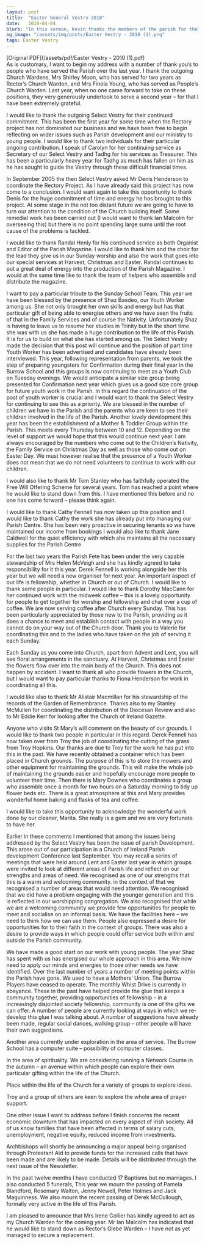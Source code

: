 ```yaml
---
layout: post
title:  "Easter General Vestry 2010"
date:   2010-04-04
blurb: "In this sermon, Kevin thanks the members of the parish for their service over the past year. He highlights the importance of community and fellowship, and acknowledges the challenges faced by the parish in engaging with the younger generation. He also discusses the impact of the economic downturn on the parish and the wider society."
og_image: "/assets/img/posts/Easter Vestry - 2010 (1).png"
tags: Easter Vestry
---
```

[Original PDF](/assets/pdf/Easter Vestry - 2010 (1).pdf)    
As is customary, I want to begin my address with a number of thank you’s to people who have served the Parish over the last year. I thank the outgoing Church Wardens, Mrs Shirley Moon, who has served for two years as Rector’s Church Warden, and Mrs Finola Young, who has served as People’s Church Warden. Last year, when no one came forward to take on these positions, they very generously undertook to serve a second year – for that I have been extremely grateful.

I would like to thank the outgoing Select Vestry for their continued commitment. This has been the first year for some time when the Rectory project has not dominated our business and we have been free to begin reflecting on wider issues such as Parish development and our ministry to young people. I would like to thank two individuals for their particular ongoing contribution. I speak of Carolyn for her continuing service as Secretary of our Select Vestry and Tadhg for his services as Treasurer. This has been a particularly heavy year for Tadhg as much has fallen on him as he has sought to guide the Vestry through these difficult financial times.

In September 2005 the then Select Vestry asked Mr Denis Henderson to coordinate the Rectory Project. As I have already said this project has now come to a conclusion. I would want again to take this opportunity to thank Denis for the huge commitment of time and energy he has brought to this project. At some stage in the not too distant future we are going to have to turn our attention to the condition of the Church building itself. Some remedial work has been carried out (I would want to thank Ian Malcolm for overseeing this) but there is no point spending large sums until the root cause of the problems is tackled.

I would like to thank Randal Henly for his continued service as both Organist and Editor of the Parish Magazine. I would like to thank him and the choir for the lead they give us in our Sunday worship and also the work that goes into our special services at Harvest, Christmas and Easter. Randal continues to put a great deal of energy into the production of the Parish Magazine. I would at the same time like to thank the team of helpers who assemble and distribute the magazine.

I want to pay a particular tribute to the Sunday School Team. This year we have been blessed by the presence of Shaz Basdeo, our Youth Worker among us. She not only brought her own skills and energy but has that particular gift of being able to energise others and we have seen the fruits of that in the Family Services and of course the Nativity. Unfortunately Shaz is having to leave us to resume her studies in Trinity but in the short time she was with us she has made a huge contribution to the life of this Parish. It is for us to build on what she has started among us. The Select Vestry made the decision that this post will continue and the position of part time Youth Worker has been advertised and candidates have already been interviewed. This year, following representation from parents, we took the step of preparing youngsters for Confirmation during their final year in the Burrow School and this groups is now continuing to meet as a Youth Club on Tuesday evenings. We would anticipate a similar size group being presented for Confirmation next year which gives us a good size core group for future youth work in the Parish. In this regard the continuation of the post of youth worker is crucial and I would want to thank the Select Vestry for continuing to see this as a priority. We are blessed in the number of children we have in the Parish and the parents who are keen to see their children involved in the life of the Parish. Another lovely development this year has been the establishment of a Mother & Toddler Group within the Parish. This meets every Thursday between 10 and 12. Depending on the level of support we would hope that this would continue next year. I am always encouraged by the numbers who come out to the Children’s Nativity, the Family Service on Christmas Day as well as those who come out on Easter Day. We must however realise that the presence of a Youth Worker does not mean that we do not need volunteers to continue to work with our children.

I would also like to thank Mr Tom Stanley who has faithfully operated the Free Will Offering Scheme for several years. Tom has reached a point where he would like to stand down from this. I have mentioned this before and no one has come forward – please think again.

I would like to thank Cathy Fennell has now taken up this position and I would like to thank Cathy the work she has already put into managing our Parish Centre. She has been very proactive in securing tenants so we have maintained our income from bookings I would also like to thank Jane Caldwell for the quiet efficiency with which she maintains all the necessary supplies for the Parish Centre

For the last two years the Parish Fete has been under the very capable stewardship of Mrs Helen McVeigh and she has kindly agreed to take responsibility for it this year. Derek Fennell is working alongside her this year but we will need a new organiser for next year. An important aspect of our life is fellowship, whether in Church or out of Church. I would like to thank some people in particular. I would like to thank Dorothy MacCann for her continued work with the midweek coffee – this is a lovely opportunity for people to get together for worship and fellowship and chat over a cup of coffee. We are now serving coffee after Church every Sunday. This has been particularly appreciated by those new to the Parish, providing as it does a chance to meet and establish contact with people in a way you cannot do on your way out of the Church door. Thank you to Valerie for coordinating this and to the ladies who have taken on the job of serving it each Sunday.

Each Sunday as you come into Church, apart from Advent and Lent, you will see floral arrangements in the sanctuary. At Harvest, Christmas and Easter the flowers flow over into the main body of the Church. This does not happen by accident. I want to thank all who provide flowers in the Church, but I would want to pay particular thanks to Fiona Henderson for work in coordinating all this.

I would like also to thank Mr Alistair Macmillan for his stewardship of the records of the Garden of Remembrance. Thanks also to my Stanley McMullen for coordinating the distribution of the Diocesan Review and also to Mr Eddie Kerr for looking after the Church of Ireland Gazette.

Anyone who visits St Mary’s will comment on the beauty of our grounds. I would like to thank two people in particular in this regard. Derek Fennell has now taken over from Troy the job of coordinating the cutting of the grass from Troy Hopkins. Our thanks are due to Troy for the work he has put into this in the past. We have recently obtained a container which has been placed in Church grounds. The purpose of this is to store the mowers and other equipment for maintaining the grounds. This will make the whole job of maintaining the grounds easier and hopefully encourage more people to volunteer their time. Then there is Mary Downes who coordinates a group who assemble once a month for two hours on a Saturday morning to tidy up flower beds etc. There is a great atmosphere at this and Mary provides wonderful home baking and flasks of tea and coffee.

I would like to take this opportunity to acknowledge the wonderful work done by our cleaner, Marita. She really is a gem and we are very fortunate to have her.

Earlier in these comments I mentioned that among the issues being addressed by the Select Vestry has been the issue of parish Development. This arose out of our participation in a Church of Ireland Parish development Conference last September. You may recall a series of meetings that were held around Lent and Easter last year in which groups were invited to look at different areas of Parish life and reflect on our strengths and areas of need. We recognised as one of our strengths that this is a warm and welcoming community. in the context of that we recognised a number of areas that would need attention. We recognised that we did have a problem engaging with the younger generation and this is reflected in our worshipping congregation. We also recognised that while we are a welcoming community we provide few opportunities for people to meet and socialise on an informal basis. We have the facilities here – we need to think how we can use them. People also expressed a desire for opportunities for to their faith in the context of groups. There was also a desire to provide ways in which people could offer service both within and outside the Parish community.

We have made a good start on our work with young people. The year Shaz has spent with us has energised our whole approach in this area. We now need to apply our minds and energies to those other needs we have identified. Over the last number of years a number of meeting points within the Parish have gone. We used to have a Mothers’ Union. The Burrow Players have ceased to operate. The monthly Whist Drive is currently in abeyance. These in the past have helped provide the glue that keeps a community together, providing opportunities of fellowship – in a increasingly disjointed society fellowship, community is one of the gifts we can offer. A number of people are currently looking at ways in which we re-develop this glue I was talking about. A number of suggestions have already been made, regular social dances, walking group – other people will have their own suggestions.

Another area currently under exploration in the area of service. The Burrow School has a computer suite – possibility of computer classes.

In the area of spirituality. We are considering running a Network Course in the autumn – an avenue within which people can explore their own particular gifting within the life of the Church.

Place within the life of the Church for a variety of groups to explore ideas.

Troy and a group of others are keen to explore the whole area of prayer support.

One other issue I want to address before I finish concerns the recent economic downturn that has impacted on every aspect of Irish society. All of us know families that have been affected in terms of salary cuts, unemployment, negative equity, reduced income from investments.

Archbishops will shortly be announcing a major appeal being organised through Protestant Aid to provide funds for the increased calls that have been made and are likely to be made. Details will be distributed through the next issue of the Newsletter.

In the past twelve months I have conducted 17 Baptisms but no marriages. I also conducted 5 funerals, This year we mourn the passing of Pamela Blandford, Rosemary Walton, Jenny Newell, Peter Holmes and Jack Maguinness. We also mourn the recent passing of Derek McCullough, formally very active in the life of this Parish.

I am pleased to announce that Mrs Irene Collier has kindly agreed to act as my Church Warden for the coming year. Mr Ian Malcolm has indicated that he would like to stand down as Rector’s Glebe Warden – I have not as yet managed to secure a replacement.
